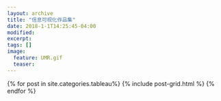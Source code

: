 ```yaml
---
layout: archive
title: "信息可视化作品集"
date: 2018-1-1T14:25:45-04:00
modified:
excerpt: 
tags: []
image: 
  feature: UMR.gif
  teaser: 
---
```



<div class="tiles">
{% for post in site.categories.tableau%} {% include post-grid.html %} {% endfor %}
</div>